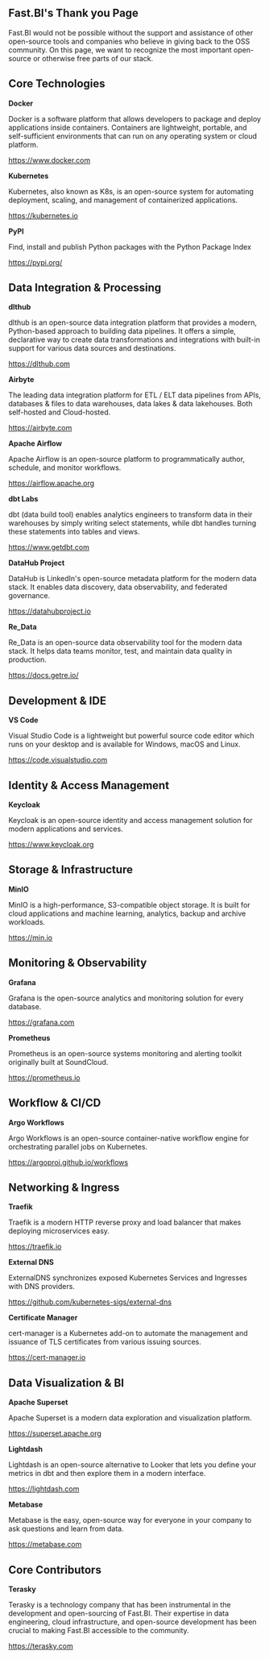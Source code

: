 ## Fast.BI's Thank you Page

Fast.BI would not be possible without the support and assistance of other open-source tools and companies who believe in giving back to the OSS community. On this page, we want to recognize the most important open-source or otherwise free parts of our stack.

## Core Technologies

**Docker**

Docker is a software platform that allows developers to package and deploy applications inside containers. Containers are lightweight, portable, and self-sufficient environments that can run on any operating system or cloud platform.

https://www.docker.com

**Kubernetes**

Kubernetes, also known as K8s, is an open-source system for automating deployment, scaling, and management of containerized applications.

https://kubernetes.io

**PyPI**

Find, install and publish Python packages with the Python Package Index

https://pypi.org/

## Data Integration & Processing

**dlthub**

dlthub is an open-source data integration platform that provides a modern, Python-based approach to building data pipelines. It offers a simple, declarative way to create data transformations and integrations with built-in support for various data sources and destinations.

https://dlthub.com

**Airbyte**

The leading data integration platform for ETL / ELT data pipelines from APIs, databases & files to data warehouses, data lakes & data lakehouses. Both self-hosted and Cloud-hosted.

https://airbyte.com

**Apache Airflow**

Apache Airflow is an open-source platform to programmatically author, schedule, and monitor workflows.

https://airflow.apache.org

**dbt Labs**

dbt (data build tool) enables analytics engineers to transform data in their warehouses by simply writing select statements, while dbt handles turning these statements into tables and views.

https://www.getdbt.com

**DataHub Project**

DataHub is LinkedIn's open-source metadata platform for the modern data stack. It enables data discovery, data observability, and federated governance.

https://datahubproject.io

**Re_Data**

Re_Data is an open-source data observability tool for the modern data stack. It helps data teams monitor, test, and maintain data quality in production.

https://docs.getre.io/

## Development & IDE

**VS Code**

Visual Studio Code is a lightweight but powerful source code editor which runs on your desktop and is available for Windows, macOS and Linux.

https://code.visualstudio.com

## Identity & Access Management

**Keycloak**

Keycloak is an open-source identity and access management solution for modern applications and services.

https://www.keycloak.org

## Storage & Infrastructure

**MinIO**

MinIO is a high-performance, S3-compatible object storage. It is built for cloud applications and machine learning, analytics, backup and archive workloads.

https://min.io

## Monitoring & Observability

**Grafana**

Grafana is the open-source analytics and monitoring solution for every database.

https://grafana.com

**Prometheus**

Prometheus is an open-source systems monitoring and alerting toolkit originally built at SoundCloud.

https://prometheus.io

## Workflow & CI/CD

**Argo Workflows**

Argo Workflows is an open-source container-native workflow engine for orchestrating parallel jobs on Kubernetes.

https://argoproj.github.io/workflows

## Networking & Ingress

**Traefik**

Traefik is a modern HTTP reverse proxy and load balancer that makes deploying microservices easy.

https://traefik.io

**External DNS**

ExternalDNS synchronizes exposed Kubernetes Services and Ingresses with DNS providers.

https://github.com/kubernetes-sigs/external-dns

**Certificate Manager**

cert-manager is a Kubernetes add-on to automate the management and issuance of TLS certificates from various issuing sources.

https://cert-manager.io

## Data Visualization & BI

**Apache Superset**

Apache Superset is a modern data exploration and visualization platform.

https://superset.apache.org

**Lightdash**

Lightdash is an open-source alternative to Looker that lets you define your metrics in dbt and then explore them in a modern interface.

https://lightdash.com

**Metabase**

Metabase is the easy, open-source way for everyone in your company to ask questions and learn from data.

https://metabase.com

## Core Contributors

**Terasky**

Terasky is a technology company that has been instrumental in the development and open-sourcing of Fast.BI. Their expertise in data engineering, cloud infrastructure, and open-source development has been crucial to making Fast.BI accessible to the community.

https://terasky.com

